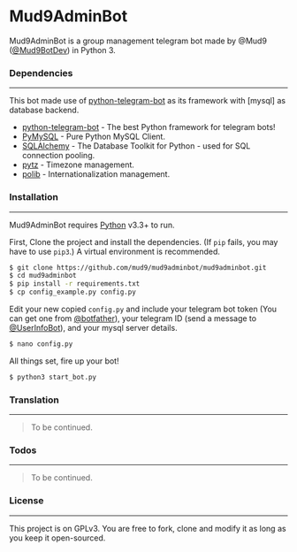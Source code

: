 # Mud9AdminBot
Mud9AdminBot is a group management telegram bot made by @Mud9 ([@Mud9BotDev]) in Python 3.


### Dependencies
----
This bot made use of [python-telegram-bot] as its framework with [mysql] as database backend.

* [python-telegram-bot] - The best Python framework for telegram bots!
* [PyMySQL] - Pure Python MySQL Client.
* [SQLAlchemy] - The Database Toolkit for Python - used for SQL connection pooling.
* [pytz] - Timezone management.
* [polib] - Internationalization management.

### Installation
----
Mud9AdminBot requires [Python] v3.3+ to run.

First, Clone the project and install the dependencies. (If `pip` fails, you may have to use `pip3`.) A virtual environment is recommended.


```bash
$ git clone https://github.com/mud9/mud9adminbot/mud9adminbot.git
$ cd mud9adminbot
$ pip install -r requirements.txt
$ cp config_example.py config.py
```

Edit your new copied `config.py` and include your telegram bot token (You can get one from [@botfather](https://t.me/botfather)), your telegram ID (send a message to [@UserInfoBot](https://t.me/userinfobot)), and your mysql server details.

```bash
$ nano config.py
```

All things set, fire up your bot!
```bash
$ python3 start_bot.py
```

### Translation
----
> To be continued.


### Todos
----
> To be continued.

### License
----
This project is on GPLv3. You are free to fork, clone and modify it as long as you keep it open-sourced.



   [python-telegram-bot]: <http://python-telegram-bot.org>
   [PyMySQL]: <https://github.com/PyMySQL/PyMySQL>
   [SQLAlchemy]: <https://www.sqlalchemy.org/>
   [pytz]: <https://pypi.python.org/pypi/pytz>
   [polib]: <https://pypi.python.org/pypi/polib>
   [Python]: <https://www.python.org/>
   [@Mud9BotDev]: <https://t.me/mud9botdev>

